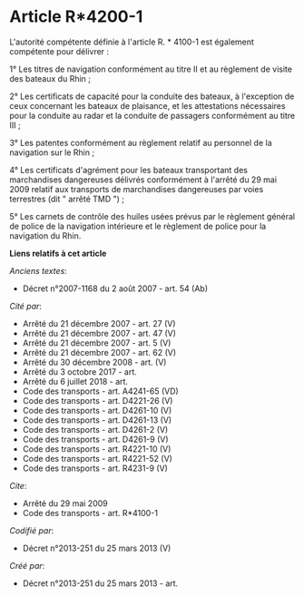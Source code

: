 # Article R*4200-1

L'autorité compétente définie à l'article R. * 4100-1 est également compétente pour délivrer : 

1° Les titres de navigation conformément au titre II et au règlement de visite des bateaux du Rhin ; 

2° Les certificats de capacité pour la conduite des bateaux, à l'exception de ceux concernant les bateaux de plaisance, et
les attestations nécessaires pour la conduite au radar et la conduite de passagers conformément au titre III ; 

3° Les patentes conformément au règlement relatif au personnel de la navigation sur le Rhin ; 

4° Les certificats d'agrément pour les bateaux transportant des marchandises dangereuses délivrés conformément à l'arrêté du
29 mai 2009 relatif aux transports de marchandises dangereuses par voies terrestres (dit " arrêté TMD ") ; 

5° Les carnets de contrôle des huiles usées prévus par le règlement général de police de la navigation intérieure et le
règlement de police pour la navigation du Rhin.

**Liens relatifs à cet article**

_Anciens textes_:

  - Décret n°2007-1168 du 2 août 2007 - art. 54 (Ab)

_Cité par_:

  - Arrêté du 21 décembre 2007 - art. 27 (V)
  - Arrêté du 21 décembre 2007 - art. 47 (V)
  - Arrêté du 21 décembre 2007 - art. 5 (V)
  - Arrêté du 21 décembre 2007 - art. 62 (V)
  - Arrêté du 30 décembre 2008 - art. (V)
  - Arrêté du 3 octobre 2017 - art.
  - Arrêté du 6 juillet 2018 - art.
  - Code des transports - art. A4241-65 (VD)
  - Code des transports - art. D4221-26 (V)
  - Code des transports - art. D4261-10 (V)
  - Code des transports - art. D4261-13 (V)
  - Code des transports - art. D4261-2 (V)
  - Code des transports - art. D4261-9 (V)
  - Code des transports - art. R4221-10 (V)
  - Code des transports - art. R4221-52 (V)
  - Code des transports - art. R4231-9 (V)

_Cite_:

  - Arrêté du 29 mai 2009
  - Code des transports - art. R*4100-1

_Codifié par_:

  - Décret n°2013-251 du 25 mars 2013 (V)

_Créé par_:

  - Décret n°2013-251 du 25 mars 2013 - art.
